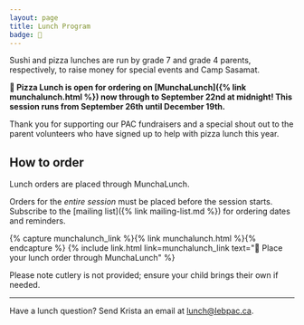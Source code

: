 ```yaml
---
layout: page
title: Lunch Program
badge: 🍕
---
```


Sushi and pizza lunches are run by grade 7 and grade 4 parents, respectively, to raise money for special events and Camp Sasamat.

**🍕 Pizza Lunch is open for ordering on [MunchaLunch]({% link munchalunch.html %}) now through to September 22nd at midnight! This session runs from September 26th until December 19th.**

Thank you for supporting our PAC fundraisers and a special shout out to the parent volunteers who have signed up to help with pizza lunch this year.

<!-- We need volunteers to distribute lunch! If you're able to help, even occasionally, we'd really appreciate it. You can [sign up to volunteer here]({% link volunteer.md %}).
{: .message-highlight} -->

## How to order

Lunch orders are placed through MunchaLunch.

Orders for the _entire session_ must be placed before the session starts. Subscribe to the [mailing list]({% link mailing-list.md %}) for ordering dates and reminders.

{% capture munchalunch_link %}{% link munchalunch.html %}{% endcapture %}
{% include link.html link=munchalunch_link text="🥪 Place your lunch order through MunchaLunch" %}

Please note cutlery is not provided; ensure your child brings their own if needed.

---

Have a lunch question? Send Krista an email at [lunch@lebpac.ca](mailto:lunch@lebpac.ca).